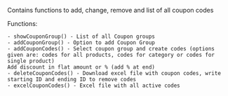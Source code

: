 Contains functions to add, change, remove and list of all coupon codes

Functions:

    - showCouponGroup() - List of all Coupon groups 
    - addCouponGroup() - Option to add Coupon Group 
    - addCouponCodes() - Select coupon group and create codes (options given are: codes for all products, codes for category or codes for single product)
    Add discount in flat amount or % (add % at end)
    - deleteCouponCodes() - Download excel file with coupon codes, write starting ID and ending ID to remove codes
    - excelCouponCodes() - Excel file with all active codes